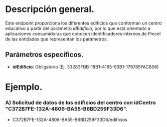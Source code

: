 # Descripción general.

Este endpoint proporciona los diferentes edificios que conforman un centro educativo a partir del parámetro *idEdificio*, por lo que está orientado a aplicaciones consumidoras que conocen identificadores internos de Pincel de las entidades que representan los parámetros.

## Parámetros específicos.

* **idEdificio**: Obligatorio (Ej. 33283FBB-18B1-4195-93B1-179785FAC806)

# Ejemplo.
### A) Solicitud de datos de los edificios del centro con idCentro "C372B7FE-132A-4806-BA55-B6BD259F33D6".
* C372B7FE-132A-4806-BA55-B6BD259F33D6/edificios

